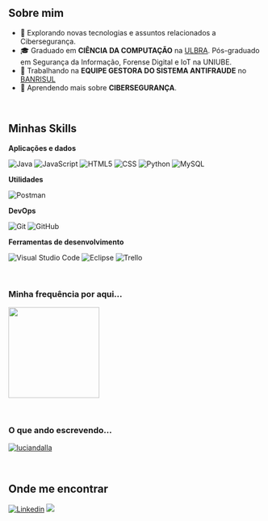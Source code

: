 <h2>Sobre mim</h2>

- 🤔 Explorando novas tecnologias e assuntos relacionados a Cibersegurança.
- 🎓 Graduado em **CIÊNCIA DA COMPUTAÇÃO** na <a href="https://www.ulbra.br/">ULBRA</a>. Pós-graduado em Segurança da Informação, Forense Digital e IoT na UNIUBE.
- 💼 Trabalhando na **EQUIPE GESTORA DO SISTEMA ANTIFRAUDE** no <a href="https://www.banrisul.com.br">BANRISUL</a>
- 🌱 Aprendendo mais sobre **CIBERSEGURANÇA**.

<br/><h2>Minhas Skills</h2>

**Aplicações e dados**

![Java](https://img.shields.io/badge/-Java-333333?style=flat&logo=java&logoColor=1572B6)
![JavaScript](https://img.shields.io/badge/-JavaScript-333333?style=flat&logo=javascript)
![HTML5](https://img.shields.io/badge/-HTML5-333333?style=flat&logo=HTML5)
![CSS](https://img.shields.io/badge/-CSS-333333?style=flat&logo=CSS3&logoColor=1572B6)
![Python](https://img.shields.io/badge/-Python-333333?style=flat&logo=python)
![MySQL](https://img.shields.io/badge/-MySQL-333333?style=flat&logo=mysql)

**Utilidades**

![Postman](https://img.shields.io/badge/-Postman-333333?style=flat&logo=postman)

**DevOps**

![Git](https://img.shields.io/badge/-Git-333333?style=flat&logo=git)
![GitHub](https://img.shields.io/badge/-GitHub-333333?style=flat&logo=github)

**Ferramentas de desenvolvimento**

![Visual Studio Code](https://img.shields.io/badge/-Visual%20Studio%20Code-333333?style=flat&logo=visual-studio-code&logoColor=007ACC)
![Eclipse](https://img.shields.io/badge/-Eclipse-333333?style=flat&logo=eclipse-ide&logoColor=2C2255)
![Trello](https://img.shields.io/badge/-Trello-333333?style=flat&logo=trello&logoColor=007ACC)

<br/><h3>Minha frequência por aqui...</h3>

<a href="https://github.com/luciandalla">
  <img height="180em" src="https://github-readme-stats.vercel.app/api?username=luciandalla&theme=dark&show_icons=true" />
</a>

<br/><h3>O que ando escrevendo...</h3>

[![luciandalla](https://github-readme-stats.vercel.app/api/top-langs/?username=luciandalla&layout=compact&theme=dark)](https://github.com/anuraghazra/github-readme-stats)

<br/><h2>Onde me encontrar</h2>

[![Linkedin](https://img.shields.io/badge/-luciandalla-blue?style=flat-square&logo=Linkedin&logoColor=white&link=https://br.linkedin.com/in/lucian-maciel)](https://br.linkedin.com/in/lucian-maciel)
![](https://komarev.com/ghpvc/?username=luciandalla&color=006bed)

